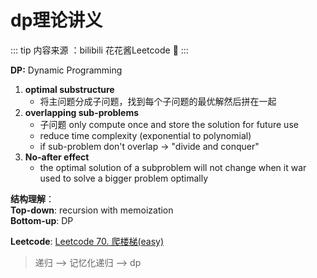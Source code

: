 # dp理论讲义

::: tip
内容来源 ：bilibili 花花酱Leetcode :tada:
:::

**DP:** Dynamic Programming

1. **optimal substructure**
    - 将主问题分成子问题，找到每个子问题的最优解然后拼在一起
2. **overlapping sub-problems**
    - 子问题 only compute once and store the solution for future use
    - reduce time complexity (exponential to polynomial)
    - if sub-problem don't overlap -> "divide and conquer"
3. **No-after effect**
    - the optimal solution of a subproblem will not change when it war used to solve a bigger problem optimally

**结构理解**：<br>
**Top-down**: recursion with memoization <br>
**Bottom-up**: DP

**Leetcode**:
[Leetcode 70. 爬楼梯(easy)](https://demo.codimd.org/s/Hy35wVZOw)
> 递归 --> 记忆化递归 --> dp


